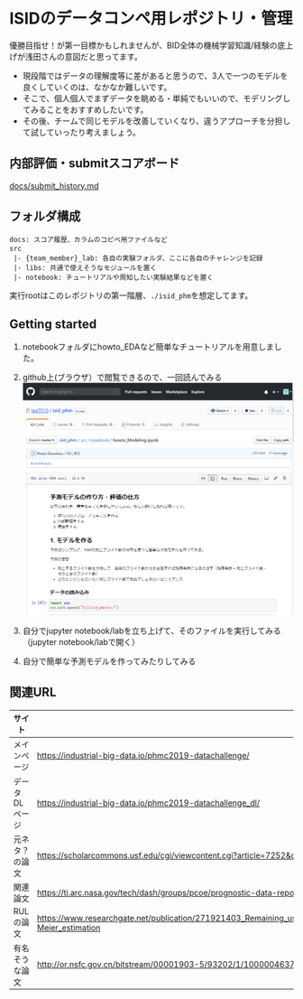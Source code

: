 # ISIDのデータコンペ用レポジトリ・管理 

優勝目指せ！が第一目標かもしれませんが、BID全体の機械学習知識/経験の底上げが浅田さんの意図だと思ってます。
* 現段階ではデータの理解度等に差があると思うので、3人で一つのモデルを良くしていくのは、なかなか難しいです。
* そこで、個人個人でまずデータを眺める・単純でもいいので、モデリングしてみることをおすすめしたいです。
* その後、チームで同じモデルを改善していくなり、違うアプローチを分担して試していったり考えましょう。

## 内部評価・submitスコアボード
[docs/submit_history.md](./docs/submit_history.md)

## フォルダ構成
```
docs: スコア履歴、カラムのコピペ用ファイルなど
src
 |- {team_member}_lab: 各自の実験フォルダ、ここに各自のチャレンジを記録
 |- libs: 共通で使えそうなモジュールを置く
 |- notebook: チュートリアルや周知したい実験結果などを置く
```
実行rootはこのレポジトリの第一階層、`./isid_phm`を想定してます。

## Getting started
1. notebookフォルダにhowto_EDAなど簡単なチュートリアルを用意しました。

1. github上(ブラウザ）で閲覧できるので、一回読んでみる
![](./docs/img/2019-04-10-16-45-36.png)

1. 自分でjupyter notebook/labを立ち上げて、そのファイルを実行してみる（jupyter notebook/labで開く）

1. 自分で簡単な予測モデルを作ってみたりしてみる


## 関連URL
サイト|URL
-|-
メインページ|https://industrial-big-data.io/phmc2019-datachallenge/
データDLページ|https://industrial-big-data.io/phmc2019-datachallenge_dl/
元ネタ？の論文|https://scholarcommons.usf.edu/cgi/viewcontent.cgi?article=7252&context=etd
関連論文|https://ti.arc.nasa.gov/tech/dash/groups/pcoe/prognostic-data-repository/publications/#turbofan
RULの論文|https://www.researchgate.net/publication/271921403_Remaining_useful_life_prediction_using_prognostic_methodology_based_on_logical_analysis_of_data_and_Kaplan-Meier_estimation
有名そうな論文|http://or.nsfc.gov.cn/bitstream/00001903-5/93202/1/1000004637516.pdf